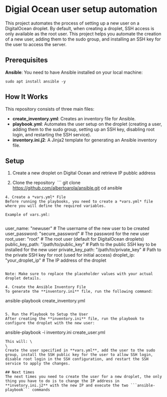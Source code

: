 
# Digial Ocean user setup automation

This project automates the process of setting up a new user on a DigitalOcean droplet. By default, when creating a droplet, SSH access is only available as the root user. This project helps you automate the creation of a new user, adding them to the sudo group, and installing an SSH key for the user to access the server.

## Prerequisites

**Ansible**: You need to have Ansible installed on your local machine:

   ```
   sudo apt install ansible -y
   ```

## How It Works
This repository consists of three main files:

* **create_inventory.yml**: Creates an inventory file for Ansible.
* **playbook.yml**: Automates the user setup on the droplet (creating a user, adding them to the sudo group, setting up an SSH key, disabling root login, and restarting the SSH service).
* **inventory.ini.j2**: A Jinja2 template for generating an Ansible inventory file.

## Setup
1. Create a new droplet on Digital Ocean and retrieve IP pubblc address

2. Clone the repository
&nbsp;```
git clone https://github.com/albertoarola/ansible.git
cd ansible
```
4. Create a *vars.yml* File
Before running the playbooks, you need to create a *vars.yml* file where you will define the required variables.

Example of vars.yml:


```
user_name: "newuser"  # The username of the new user to be created
user_password: "secure_password"  # The password for the new user
root_user: "root"  # The root user (default for DigitalOcean droplets)
public_key_path: "/path/to/public_key"  # Path to the public SSH key to be installed for the new user
private_key_path: "/path/to/private_key"  # Path to the private SSH key for root (used for initial access)
droplet_ip: "your_droplet_ip"  # The IP address of the droplet

```

Note: Make sure to replace the placeholder values with your actual droplet details.

4. Create the Ansible Inventory File
To generate the **inventory.ini** file, run the following command:

```
ansible-playbook create_inventory.yml
```

5. Run the Playbook to Setup the User
After creating the **inventory.ini** file, run the playbook to configure the droplet with the new user:

```
ansible-playbook -i inventory.ini create_user.yml
```
This will: \
\
Create the user specified in **vars.yml**, add the user to the sudo group, install the SSH public key for the user to allow SSH login, disable root login in the SSH configuration, and restart the SSH service to apply the changes.

## Next times
The next times you need to create the user for a new droplet, the only thing you have to do is to change the IP address in **invetory.ini.j2** with the new IP and execute the two ```ansible-playbook``` commands

